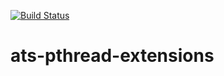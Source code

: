 [![Build Status](https://cloud.drone.io/api/badges/xran-deex/ats-pthread-extensions/status.svg)](https://cloud.drone.io/xran-deex/ats-pthread-extensions)

# ats-pthread-extensions